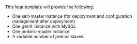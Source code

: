 This heat template will provide the following:

- One salt-master instance (for deployment and configuration management
after deployment)
- One gerrit instance with MySQL
- One jenkins-master instance
- A variable number of jenkins slaves.

